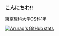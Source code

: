 ### こんにちわ!!

東京理科大学OS科1年

[![Anurag's GitHub stats](https://github-readme-stats.vercel.app/api?username=DaichiWarasuga)](https://github.com/anuraghazra/github-readme-stats)
<!--
**DaichiWarasuga/DaichiWarasuga** is a ✨ _special_ ✨ repository because its `README.md` (this file) appears on your GitHub profile.

Here are some ideas to get you started:

- 🔭 I’m currently working on ...
- 🌱 I’m currently learning ...
- 👯 I’m looking to collaborate on ...
- 🤔 I’m looking for help with ...
- 💬 Ask me about ...
- 📫 How to reach me: ...
- 😄 Pronouns: ...
- ⚡ Fun fact: ...
-->
